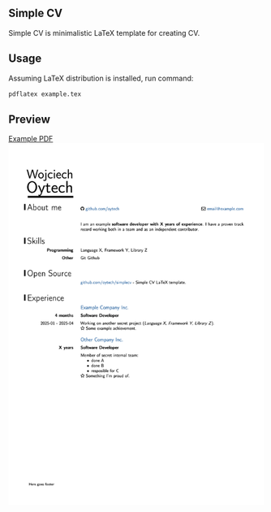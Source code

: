 ## Simple CV
Simple CV is minimalistic LaTeX template for creating CV.

## Usage
Assuming LaTeX distribution is installed, run command:
```bash
pdflatex example.tex
```

## Preview
[Example PDF](https://raw.githubusercontent.com/oytech/simplecv/main/example.pdf)
[![Résumé](https://raw.githubusercontent.com/oytech/simplecv/main/example.png)](https://raw.githubusercontent.com/oytech/simplecv/main/example.pdf)
